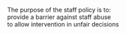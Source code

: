 The purpose of the staff policy is to:  
	provide a barrier against staff abuse  
	to allow intervention in unfair decisions


